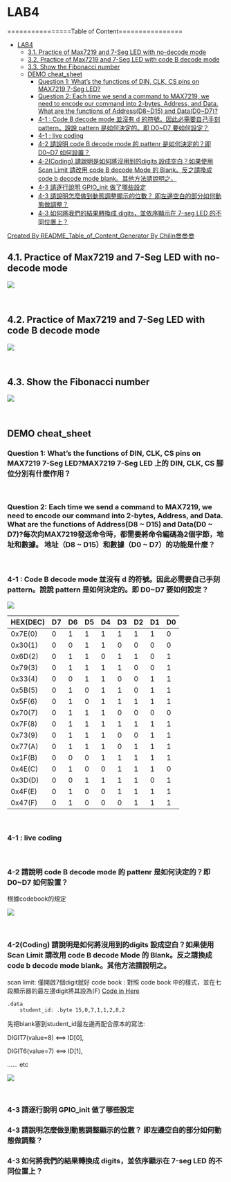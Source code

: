# LAB4

================Table of Content================

* [LAB4](#lab4)
    * [3.1. Practice of Max7219 and 7-Seg LED with no-decode mode](#31-practice-of-max7219-and-7-seg-led-with-no-decode-mode)
    * [3.2. Practice of Max7219 and 7-Seg LED with code B decode mode](#32-practice-of-max7219-and-7-seg-led-with-code-b-decode-mode)
    * [3.3. Show the Fibonacci number](#33-show-the-fibonacci-number)
    * [DEMO cheat_sheet](#demo-cheat_sheet)
        * [Question 1: What’s the functions of DIN, CLK, CS pins on MAX7219 7-Seg LED?](#question-1-what’s-the-functions-of-din,-clk,-cs-pins-on-max7219-7-seg-led?)
        * [Question 2: Each time we send a command to MAX7219, we need to encode our command into 2-bytes, Address, and Data. What are the functions of Address(D8~D15) and Data(D0~D7)?](#question-2-each-time-we-send-a-command-to-max7219,-we-need-to-encode-our-command-into-2-bytes,-address,-and-data-what-are-the-functions-of-addressd8~d15-and-datad0~d7?)
        * [4-1 : Code B decode mode 並沒有 d 的符號。因此必需要自己手刻 pattern。說說 pattern 是如何決定的。即 D0~D7 要如何設定？](#4-1--code-b-decode-mode-並沒有-d-的符號。因此必需要自己手刻-pattern。說說-pattern-是如何決定的。即-d0~d7-要如何設定？)
        * [4-1 : live coding](#4-1--live-coding)
        * [4-2 請說明 code B decode mode 的 pattenr 是如何決定的？即 D0~D7 如何設置？](#4-2-請說明-code-b-decode-mode-的-pattenr-是如何決定的？即-d0~d7-如何設置？)
        * [4-2(Coding) 請說明是如何將沒用到的digits 設成空白？如果使用 Scan Limit 請改用 code B decode Mode 的 Blank。反之請換成 code b decode mode blank。其他方法請說明之。](#4-2coding-請說明是如何將沒用到的digits-設成空白？如果使用-scan-limit-請改用-code-b-decode-mode-的-blank。反之請換成-code-b-decode-mode-blank。其他方法請說明之。)
        * [4-3 請逐行說明 GPIO_init 做了哪些設定](#4-3-請逐行說明-gpio_init-做了哪些設定)
        * [4-3 請說明怎麼做到動態調整顯示的位數？ 即左邊空白的部分如何動態做調整？](#4-3-請說明怎麼做到動態調整顯示的位數？-即左邊空白的部分如何動態做調整？)
        * [4-3 如何將我們的結果轉換成 digits，並依序顯示在 7-seg LED 的不同位置上？](#4-3-如何將我們的結果轉換成-digits，並依序顯示在-7-seg-led-的不同位置上？)

[Created By README_Table_of_Content_Generator By Chilin😎️😎️😎️](https://github.com/chilin0525/README_Table_of_Content_Generator)


## 4.1. Practice of Max7219 and 7-Seg LED with no-decode mode

![](https://i.imgur.com/msyG0Zr.png)

<br>

## 4.2. Practice of Max7219 and 7-Seg LED with code B decode mode

![](https://i.imgur.com/2B0D2yw.png)

<br>


## 4.3. Show the Fibonacci number

![](https://i.imgur.com/ipjseZy.png)


<br>

## DEMO cheat_sheet

### Question 1: What’s the functions of DIN, CLK, CS pins on MAX7219 7-Seg LED?MAX7219 7-Seg LED 上的 DIN, CLK, CS 腳位分別有什麼作用？

<br>

### Question 2: Each time we send a command to MAX7219, we need to encode our command into 2-bytes, Address, and Data. What are the functions of Address(D8 ~ D15) and Data(D0 ~ D7)?每次向MAX7219發送命令時，都需要將命令編碼為2個字節，地址和數據。 地址（D8 ~ D15）和數據（D0 ~ D7）的功能是什麼？

<br>

### 4-1 : Code B decode mode 並沒有 d 的符號。因此必需要自己手刻 pattern。說說 pattern 是如何決定的。即 D0~D7 要如何設定？


![](https://i.imgur.com/PMoWg8L.png)

| HEX(DEC) | D7  | D6  | D5  | D4  | D3  | D2  | D1  | D0  |
|:-------- |:--- |:--- |:--- | --- |:--- | --- | --- |:--- |
| 0x7E(0)  | 0   | 1   | 1   | 1   | 1   | 1   | 1   | 0   |
| 0x30(1)  | 0   | 0   | 1   | 1   | 0   | 0   | 0   | 0   |
| 0x6D(2)  | 0   | 1   | 1   | 0   | 1   | 1   | 0   | 1   |
| 0x79(3)  | 0   | 1   | 1   | 1   | 1   | 0   | 0   | 1   |
| 0x33(4)  | 0   | 0   | 1   | 1   | 0   | 0   | 1   | 1   |
| 0x5B(5)  | 0   | 1   | 0   | 1   | 1   | 0   | 1   | 1   |
| 0x5F(6)  | 0   | 1   | 0   | 1   | 1   | 1   | 1   | 1   |
| 0x70(7)  | 0   | 1   | 1   | 1   | 0   | 0   | 0   | 0   |
| 0x7F(8)  | 0   | 1   | 1   | 1   | 1   | 1   | 1   | 1   |
| 0x73(9)  | 0   | 1   | 1   | 1   | 0   | 0   | 1   | 1   |
| 0x77(A)  | 0   | 1   | 1   | 1   | 0   | 1   | 1   | 1   |
| 0x1F(B)  | 0   | 0   | 0   | 1   | 1   | 1   | 1   | 1   |
| 0x4E(C)  | 0   | 1   | 0   | 0   | 1   | 1   | 1   | 0   |
| 0x3D(D)  | 0   | 0   | 1   | 1   | 1   | 1   | 0   | 1   |
| 0x4F(E)  | 0   | 1   | 0   | 0   | 1   | 1   | 1   | 1   |
| 0x47(F)  | 0   | 1   | 0   | 0   | 0   | 1   | 1   | 1   |

<br>

### 4-1 : live coding

<br>

### 4-2 請說明 code B decode mode 的 pattenr 是如何決定的？即 D0~D7 如何設置？

根據codebook的規定

![](https://i.imgur.com/B96RLa4.png)

<br>

### 4-2(Coding) 請說明是如何將沒用到的digits 設成空白？如果使用 Scan Limit 請改用 code B decode Mode 的 Blank。反之請換成 code b decode mode blank。其他方法請說明之。

scan limit: 僅開啟7個digit就好
code book : 對照 code book 中的樣式，並在七段顯示器的最左邊digit將其設為(F) [Code in Here](https://github.com/chilin0525/NCTUCS_MPSL_LAB/blob/master/LAB4/Code/p2_0711282_code_B.s)


```assembly
.data
	student_id: .byte 15,0,7,1,1,2,8,2
```

先把blank塞到student_id最左邊再配合原本的寫法: 

DIGIT7(value=8) <==>  ID[0],

DIGIT6(value=7) <==>  ID[1],

...... etc

![](https://i.imgur.com/310ZOVf.png)


<br>

### 4-3 請逐行說明 GPIO_init 做了哪些設定

### 4-3 請說明怎麼做到動態調整顯示的位數？ 即左邊空白的部分如何動態做調整？

### 4-3 如何將我們的結果轉換成 digits，並依序顯示在 7-seg LED 的不同位置上？
